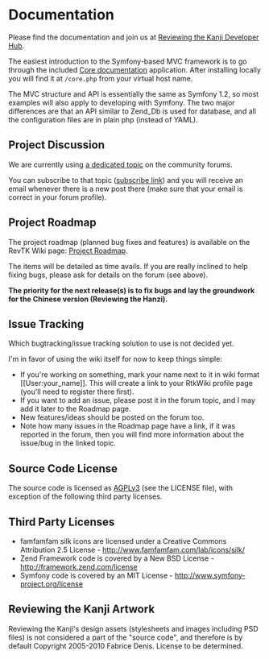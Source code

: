 # Documentation #

Please find the documentation and join us at [Reviewing the Kanji Developer Hub](http://rtkwiki.koohii.com/wiki/RevTK_Developers_Hub).
 
The easiest introduction to the Symfony-based MVC framework is to go through the included [Core documentation](http://rtkwiki.koohii.com/wiki/RtkDev:Core_Documentation) application. After installing locally you will find it at `/core.php` from your virtual host name.

The MVC structure and API is essentially the same as Symfony 1.2, so most examples will also apply to developing with Symfony. The two major differences are that an API similar to Zend_Db is used for database, and all the configuration files are in plain php (instead of YAML).

## Project Discussion ##

We are currently using [a dedicated topic](http://forum.koohii.com/viewtopic.php?id=4998&action=new) on the community forums.

You can subscribe to that topic ([subscribe link](http://forum.koohii.com/misc.php?subscribe=4998)) and you will receive an email whenever there is a new post there (make sure that your email is correct in your forum profile).

## Project Roadmap ##

The project roadmap (planned bug fixes and features) is available on the RevTK Wiki page: [Project Roadmap](http://rtkwiki.koohii.com/wiki/RtkDev:Project_Roadmap).

The items will be detailed as time avails. If you are really inclined to help fixing bugs, please ask for details on the forum (see above).

**The priority for the next release(s) is to fix bugs and lay the groundwork for the Chinese version (Reviewing the Hanzi).**

## Issue Tracking ##

Which bugtracking/issue tracking solution to use is not decided yet.

I'm in favor of using the wiki itself for now to keep things simple:

* If you're working on something, mark your name next to it in wiki format [[User:your_name]]. This will create a link to your RtkWiki profile page (you'll need to register there first).
* If you want to add an issue, please post it in the forum topic, and I may add it later to the Roadmap page.
* New features/ideas should be posted on the forum too.
* Note how many issues in the Roadmap page have a link, if it was reported in the forum, then you will find more information about the issue/bug in the linked topic.


## Source Code License ##

The source code is licensed as [AGPLv3](http://www.fsf.org/licensing/licenses/agpl-3.0.html) (see the LICENSE file), with exception of the following third party licenses.

## Third Party Licenses ##

* famfamfam silk icons are licensed under a Creative Commons Attribution 2.5 License - http://www.famfamfam.com/lab/icons/silk/
* Zend Framework code is covered by a New BSD License - http://framework.zend.com/license
* Symfony code is covered by an MIT License - http://www.symfony-project.org/license

## Reviewing the Kanji Artwork ##

Reviewing the Kanji's design assets (stylesheets and images including PSD files) is not considered a part of the "source code", and therefore is by default Copyright 2005-2010 Fabrice Denis. License to be determined.

